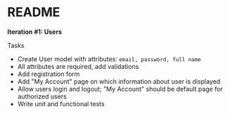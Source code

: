 # README

**Iteration #1: Users** 

Tasks

* Create User model with attributes: 
`email,
password,
full name`
* All attributes are required, add validations
* Add registration form
* Add "My Account" page on which information about user is displayed
* Allow users login and logout; "My Account" should be default page for authorized users 
* Write unit and functional tests

